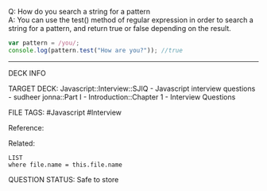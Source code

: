 Q: How do you search a string for a pattern  
A: You can use the test() method of regular expression in order to search a string for a pattern, and return true or false depending on the result.
```javascript
var pattern = /you/;
console.log(pattern.test("How are you?")); //true
```
<!--ID: 1693596709182-->

---

DECK INFO

TARGET DECK: Javascript::Interview::SJIQ - Javascript interview questions - sudheer jonna::Part I - Introduction::Chapter 1 - Interview Questions

FILE TAGS: #Javascript #Interview

Reference:

Related:

```dataview
LIST
where file.name = this.file.name
```

QUESTION STATUS: Safe to store
